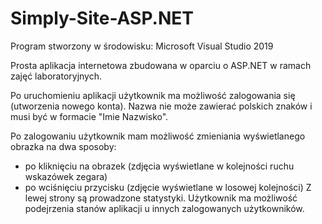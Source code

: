 # Simply-Site-ASP.NET

Program stworzony w środowisku: Microsoft Visual Studio 2019

Prosta aplikacja internetowa zbudowana w oparciu o ASP.NET w ramach zajęć laboratoryjnych.

Po uruchomieniu aplikacji użytkownik ma możliwość zalogowania się (utworzenia nowego konta). Nazwa nie może zawierać polskich znaków i musi być w formacie "Imie Nazwisko".

Po zalogowaniu użytkownik mam możliwość zmieniania wyświetlanego obrazka na dwa sposoby:
* po kliknięciu na obrazek (zdjęcia wyświetlane w kolejności ruchu wskazówek zegara)
* po wciśnięciu przycisku (zdjęcie wyświetlane w losowej kolejności)
Z lewej strony są prowadzone statystyki.
Użytkownik ma możliwość podejrzenia stanów aplikacji u innych zalogowanych użytkowników.
